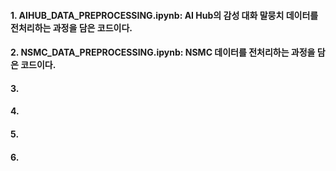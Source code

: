#### 1. AIHUB_DATA_PREPROCESSING.ipynb: AI Hub의 감성 대화 말뭉치 데이터를 전처리하는 과정을 담은 코드이다.
#### 2. NSMC_DATA_PREPROCESSING.ipynb: NSMC 데이터를 전처리하는 과정을 담은 코드이다.
#### 3.
#### 4.
#### 5.
#### 6.
